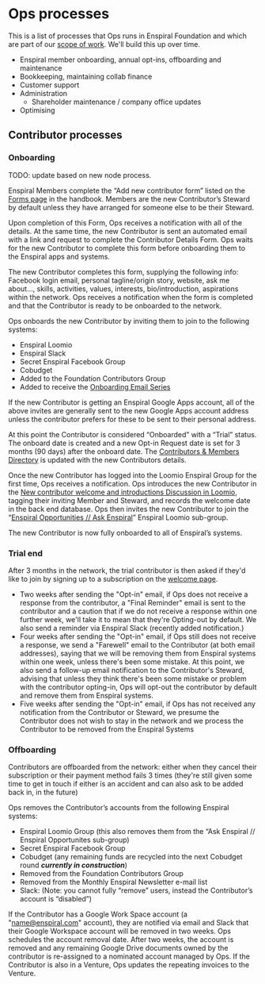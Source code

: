 # Ops processes

This is a list of processes that Ops runs in Enspiral Foundation and which are part of our [scope of work](https://handbook.enspiral.com/ops-scope.html). We'll build this up over time.

* Enspiral member onboarding, annual opt-ins, offboarding and maintenance
* Bookkeeping, maintaining collab finance
* Customer support
* Administration
  * Shareholder maintenance / company office updates
* Optimising

## Contributor processes

### Onboarding

TODO: update based on new node process.

Enspiral Members complete the “Add new contributor form” listed on the [Forms page](https://handbook.enspiral.com/guides/forms.html) in the handbook. Members are the new Contributor’s Steward by default unless they have arranged for someone else to be their Steward.

Upon completion of this Form, Ops receives a notification with all of the details. At the same time, the new Contributor is sent an automated email with a link and request to complete the Contributor Details Form. Ops waits for the new Contributor to complete this form before onboarding them to the Enspiral apps and systems.

The new Contributor completes this form, supplying the following info: Facebook login email, personal tagline/origin story, website, ask me about…, skills, activities, values, interests, bio/introduction, aspirations within the network. Ops receives a notification when the form is completed and that the Contributor is ready to be onboarded to the network.

Ops onboards the new Contributor by inviting them to join to the following systems:

* Enspiral Loomio
* Enspiral Slack
* Secret Enspiral Facebook Group
* Cobudget
* Added to the Foundation Contributors Group
* Added to receive the [Onboarding Email Series](https://handbook.enspiral.com/guides/onboarding-info.html)

If the new Contributor is getting an Enspiral Google Apps account, all of the above invites are generally sent to the new Google Apps account address unless the contributor prefers for these to be sent to their personal address.

At this point the Contributor is considered “Onboarded” with a “Trial” status. The onboard date is created and a new Opt-in Request date is set for 3 months (90 days) after the onboard date. The [Contributors & Members Directory](https://docs.google.com/a/enspiral.com/spreadsheets/d/1-ZdYOEZ9KXpd8W166Pt-uTQdrsoXcmgZkURU3955L-w/edit?usp=drive\_web) is updated with the new Contributors details.

Once the new Contributor has logged into the Loomio Enspiral Group for the first time, Ops receives a notification. Ops introduces the new Contributor in the [New contributor welcome and introductions Discussion in Loomio](https://www.loomio.org/d/n1Uie3LW/new-contributor-welcome-and-introductions), tagging their inviting Member and Steward, and records the welcome date in the back end database. Ops then invites the new Contributor to join the “[Enspiral Opportunities // Ask Enspiral](https://www.loomio.org/g/9G8VrBKv/enspiral-enspiral-opportunities-ask-enspiral)” Enspiral Loomio sub-group.

The new Contributor is now fully onboarded to all of Enspiral’s systems.

### Trial end

After 3 months in the network, the trial contributor is then asked if they'd like to join by signing up to a subscription on the [welcome page](welcome.enspiral.com).

* Two weeks after sending the "Opt-in" email, if Ops does not receive a response from the contributor, a "Final Reminder" email is sent to the contributor and a caution that if we do not receive a response within one further week, we'll take it to mean that they're Opting-out by default. We also send a reminder via Enspiral Slack (recently added notification.)
* Four weeks after sending the "Opt-in" email, if Ops still does not receive a response, we send a "Farewell" email to the Contributor (at both email addresses), saying that we will be removing them from Enspiral systems within one week, unless there's been some mistake. At this point, we also send a follow-up email notification to the Contributor's Steward, advising that unless they think there's been some mistake or problem with the contributor opting-in, Ops will opt-out the contributor by default and remove them from Enspiral systems.
* Five weeks after sending the "Opt-in" email, if Ops has not received any notification from the Contributor or Steward, we presume the Contributor does not wish to stay in the network and we process the Contributor to be removed from the Enspiral Systems

### Offboarding

Contributors are offboarded from the network: either when they cancel their subscription or their payment method fails 3 times (they're still given some time to get in touch if either is an accident and can also ask to be added back in, in the future)

Ops removes the Contributor’s accounts from the following Enspiral systems:

* Enspiral Loomio Group (this also removes them from the “Ask Enspiral // Enspiral Opportunites sub-group)
* Secret Enspiral Facebook Group
* Cobudget (any remaining funds are recycled into the next Cobudget round _**currently in construction**_)
* Removed from the Foundation Contributors Group
* Removed from the Monthly Enspiral Newsletter e-mail list
* Slack: (Note: you cannot fully “remove” users, instead the Contributor’s account is “disabled”)

If the Contributor has a Google Work Space account (a "name@enspiral.com" account), they are notified via email and Slack that their Google Workspace account will be removed in two weeks. Ops schedules the account removal date. After two weeks, the account is removed and any remaining Google Drive documents owned by the contributor is re-assigned to a nominated account managed by Ops. If the Contributor is also in a Venture, Ops updates the repeating invoices to the Venture.
